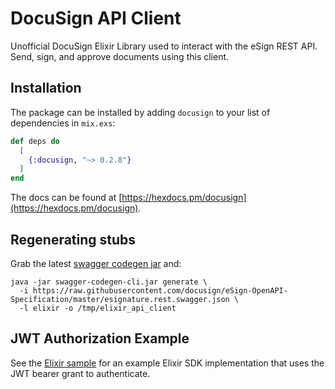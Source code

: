 # DocuSign API Client

Unofficial DocuSign Elixir Library used to interact with the eSign REST API. Send, sign, and approve documents using this client.

## Installation

The package can be installed by adding `docusign` to your list of dependencies in `mix.exs`:

```elixir
def deps do
  [
    {:docusign, "~> 0.2.8"}
  ]
end
```

The docs can be found at [https://hexdocs.pm/docusign](https://hexdocs.pm/docusign).

## Regenerating stubs 

Grab the latest [swagger codegen jar](https://github.com/swagger-api/swagger-codegen#prerequisites) and:

```
java -jar swagger-codegen-cli.jar generate \
  -i https://raw.githubusercontent.com/docusign/eSign-OpenAPI-Specification/master/esignature.rest.swagger.json \
  -l elixir -o /tmp/elixir_api_client
```

## JWT Authorization Example

See the [Elixir sample](https://github.com/neilberkman/docusign_elixir_sample_app) for an example Elixir SDK implementation that uses the JWT bearer grant to authenticate.
